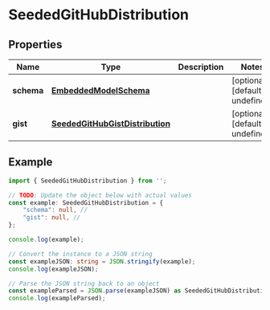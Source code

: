 
# SeededGitHubDistribution


## Properties

Name | Type | Description | Notes
------------ | ------------- | ------------- | -------------
**schema** | [**EmbeddedModelSchema**](EmbeddedModelSchema) |  | [optional] [default to undefined]
**gist** | [**SeededGitHubGistDistribution**](SeededGitHubGistDistribution) |  | [optional] [default to undefined]

## Example

```typescript
import { SeededGitHubDistribution } from '';

// TODO: Update the object below with actual values
const example: SeededGitHubDistribution = {
    "schema": null, // 
    "gist": null, // 
};

console.log(example);

// Convert the instance to a JSON string
const exampleJSON: string = JSON.stringify(example);
console.log(exampleJSON);

// Parse the JSON string back to an object
const exampleParsed = JSON.parse(exampleJSON) as SeededGitHubDistribution;
console.log(exampleParsed);
```




